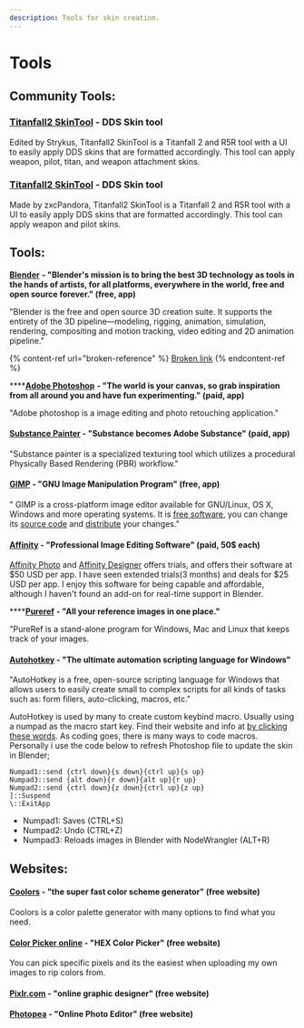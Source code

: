 ```yaml
---
description: Tools for skin creation.
---
```


# Tools

## Community Tools:

### [Titanfall2 SkinTool](https://github.com/Strykus/Titanfall2-SkinTool) - DDS Skin tool

Edited by Strykus, Titanfall2 SkinTool is a Titanfall 2 and R5R tool with a UI to easily apply DDS skins that are formatted accordingly. This tool can apply weapon, pilot, titan, and weapon attachment skins.

### [Titanfall2 SkinTool](https://github.com/zxcPandora/Titanfall2-SkinTool) - DDS Skin tool

Made by zxcPandora, Titanfall2 SkinTool is a Titanfall 2 and R5R tool with a UI to easily apply DDS skins that are formatted accordingly. This tool can apply weapon and pilot skins.

## Tools:

[**Blender**](https://www.blender.org) **- "Blender's mission is to bring the best 3D technology as tools in the hands of artists, for all platforms, everywhere in the world, free and open source forever." (free, app)**

"Blender is the free and open source 3D creation suite. It supports the entirety of the 3D pipeline—modeling, rigging, animation, simulation, rendering, compositing and motion tracking, video editing and 2D animation pipeline."

{% content-ref url="broken-reference" %}
[Broken link](broken-reference)
{% endcontent-ref %}

****[**Adobe Photoshop**](https://www.adobe.com/products/photoshop.html) **- "The world is your canvas, so grab inspiration from all around you and have fun experimenting." (paid, app)**

"Adobe photoshop is a image editing and photo retouching application."

#### [Substance Painter](https://www.substance3d.com) - "Substance becomes Adobe Substance" (paid, app)

&#x20;"Substance painter is a specialized texturing tool which utilizes a procedural Physically Based Rendering (PBR) workflow."

#### [GIMP](https://www.gimp.org) - "GNU Image Manipulation Program" (free, app)

" GIMP is a cross-platform image editor available for GNU/Linux, OS X, Windows and more operating systems. It is [free software](https://www.gnu.org/philosophy/free-sw.html), you can change its [source code](https://git.gnome.org/browse/gimp) and [distribute](https://www.gnu.org/licenses/quick-guide-gplv3.en.html) your changes."

#### [Affinity](https://affinity.serif.com/en-us/) - "Professional Image Editing Software" (paid, 50$ each)

[Affinity Photo](https://affinity.serif.com/en-us/photo/) and [Affinity Designer](https://affinity.serif.com/en-us/designer/) offers trials, and offers their software at $50 USD per app. I have seen extended trials(3 months) and deals for $25 USD per app. I enjoy this software for being capable and affordable, although I haven't found an add-on for real-time support in Blender.&#x20;

****[**Pureref**](https://www.pureref.com) **- "All your reference images in one place."**

"PureRef is a stand-alone program for Windows, Mac and Linux that keeps track of your images.

#### [Autohotkey](https://www.autohotkey.com) - "The ultimate automation scripting language for Windows"

"AutoHotkey is a free, open-source scripting language for Windows that allows users to easily create small to complex scripts for all kinds of tasks such as: form fillers, auto-clicking, macros, etc."

AutoHotkey is used by many to create custom keybind macro. Usually using a numpad as the macro start key. Find their website and info at [by clicking these words](https://www.autohotkey.com). As coding goes, there is many ways to code macros. Personally i use the code below to refresh Photoshop file to update the skin in Blender;

```
Numpad1::send {ctrl down}{s down}{ctrl up}{s up}
Numpad3::send {alt down}{r down}{alt up}{r up}
Numpad2::send {ctrl down}{z down}{ctrl up}{z up}
]::Suspend
\::ExitApp
```

* Numpad1: Saves (CTRL+S)
* Numpad2: Undo (CTRL+Z)
* Numpad3: Reloads images in Blender with NodeWrangler (ALT+R)

## Websites:

#### [Coolors](https://coolors.co) - "the super fast color scheme generator" (free website)

Coolors is a color palette generator with many options to find what you need.

#### [Color Picker online](https://imagecolorpicker.com) - "HEX Color Picker" (free website)

You can pick specific pixels and its the easiest when uploading my own images to rip colors from.

#### [Pixlr.com](https://pixlr.com) - "online graphic designer" (free website)

#### [Photopea](https://www.photopea.com) - "Online Photo Editor" (free website)
